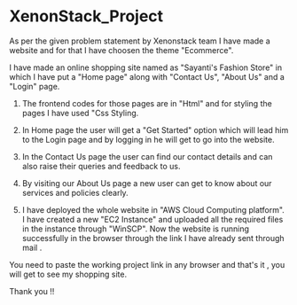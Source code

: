 # XenonStack_Project 
As per the given problem statement by Xenonstack team I have made a website and for that I have choosen the theme "Ecommerce". 

I have made an online shopping site named as "Sayanti's Fashion Store" in which I have put a "Home page" along with "Contact Us", "About Us" and a "Login" page. 

1. The frontend codes for those pages are in "Html" and for styling the pages I have used "Css Styling.
 
2. In Home page the user will get a "Get Started" option which will lead him to the Login page and by logging in he will get to go into the website.
 
3. In the Contact Us page the user can find our contact details and can also raise their queries and feedback to us. 

4. By visiting our About Us page a new user can get to know about our services and policies clearly. 

5. I have deployed the whole website in "AWS Cloud Computing platform". I have created a new "EC2 Instance" and uploaded all the required files in the instance through "WinSCP". Now the website is running successfully in the browser through the link I have already sent through mail .

You need to paste the working project link in any browser and that's it , you will get to see my shopping site. 

Thank you !!
